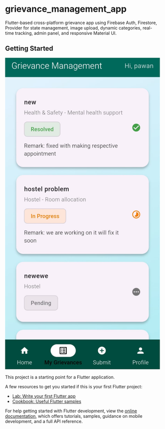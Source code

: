 # grievance_management_app

Flutter-based cross-platform grievance app using Firebase Auth, Firestore, Provider for state management, image upload, dynamic categories, real-time tracking, admin panel, and responsive Material UI.

## Getting Started
![Grievance Screenshot](https://raw.githubusercontent.com/Pawan1618/grievance_management_app/main/lib/widgets/greie.jpg)



This project is a starting point for a Flutter application.

A few resources to get you started if this is your first Flutter project:

- [Lab: Write your first Flutter app](https://docs.flutter.dev/get-started/codelab)
- [Cookbook: Useful Flutter samples](https://docs.flutter.dev/cookbook)

For help getting started with Flutter development, view the
[online documentation](https://docs.flutter.dev/), which offers tutorials,
samples, guidance on mobile development, and a full API reference.
